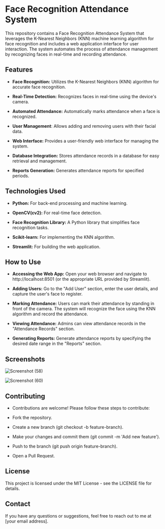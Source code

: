 # Face Recognition Attendance System

This repository contains a Face Recognition Attendance System that leverages the K-Nearest Neighbors (KNN) machine learning algorithm for face recognition and includes a web application interface for user interaction. The system automates the process of attendance management by recognizing faces in real-time and recording attendance.


## Features

* __Face Recognition:__ Utilizes the K-Nearest Neighbors (KNN) algorithm for accurate face recognition.

* __Real-Time Detection:__ Recognizes faces in real-time using the device's camera.

* __Automated Attendance:__ Automatically marks attendance when a face is recognized.

* __User Management__: Allows adding and removing users with their facial data.

* __Web Interface:__ Provides a user-friendly web interface for managing the system.

* __Database Integration:__ Stores attendance records in a database for easy retrieval and management.

* __Reports Generation:__ Generates attendance reports for specified periods.


## Technologies Used

* __Python:__ For back-end processing and machine learning.

* __OpenCV(cv2):__ For real-time face detection.

* __Face Recognition Library:__ A Python library that simplifies face recognition tasks.

* __Scikit-learn:__ For implementing the KNN algorithm.

* __Streamlit:__ For building the web application.

## How to Use
* __Accessing the Web App:__ Open your web browser and navigate to http://localhost:8501 (or the appropriate URL provided by Streamlit).

* __Adding Users:__ Go to the "Add User" section, enter the user details, and capture the user's face to register.

* __Marking Attendance:__ Users can mark their attendance by standing in front of the camera. The system will recognize the face using the KNN algorithm and record the attendance.

* __Viewing Attendance:__ Admins can view attendance records in the "Attendance Records" section.

* __Generating Reports:__ Generate attendance reports by specifying the desired date range in the "Reports" section.


## Screenshots
![Screenshot (58)](https://github.com/AyushPatel0028/face-recognition-attendance-system/assets/149039733/e1e3792f-d5bb-41ea-b232-7b19eab5905b)


![Screenshot (60)](https://github.com/AyushPatel0028/face-recognition-attendance-system/assets/149039733/96f5893d-4564-4ba6-9f92-eb903de40852)


## Contributing

* Contributions are welcome! Please follow these steps to contribute:

* Fork the repository.

* Create a new branch (git checkout -b feature-branch).

* Make your changes and commit them (git commit -m 'Add new feature').

* Push to the branch (git push origin feature-branch).

* Open a Pull Request.

## License

This project is licensed under the MIT License - see the LICENSE file for details.

## Contact

If you have any questions or suggestions, feel free to reach out to me at [your email address].


